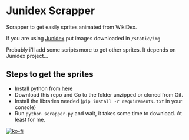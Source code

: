 # Junidex Scrapper

Scrapper to get easily sprites animated from WikiDex.

If you are using [Junidex](https://github.com/shuni95/junidex) put images downloaded in `/static/img`

Probably i'll add some scripts more to get other sprites. It depends on Junidex project...

## Steps to get the sprites

- Install python from [here](https://www.python.org/)
- Download this repo and Go to the folder unzipped or cloned from Git.
- Install the libraries needed (`pip install -r requirements.txt` in your console)
- Run `python scrapper.py` and wait, it takes some time to download. At least for me.

[![ko-fi](https://ko-fi.com/img/githubbutton_sm.svg)](https://ko-fi.com/Y8Y338J3F)

